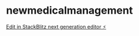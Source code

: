 # newmedicalmanagement

[Edit in StackBlitz next generation editor ⚡️](https://stackblitz.com/~/github.com/245121735058/newmedicalmanagement)